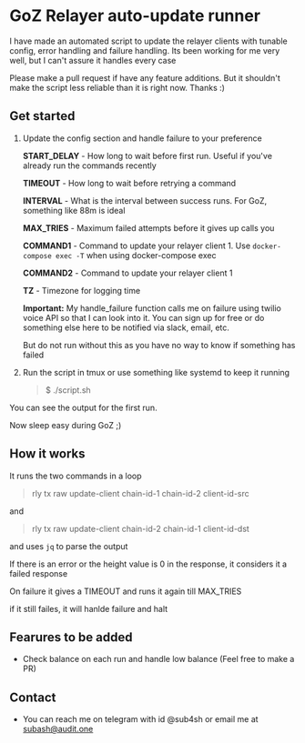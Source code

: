 # GoZ Relayer auto-update runner

I have made an automated script to update the relayer clients with tunable config, error handling and failure handling. Its been working for me very well, but I can't assure it handles every case

Please  make a pull request if have any feature additions. But it shouldn't make the script less reliable than it is right now. Thanks :)

## Get started

1. Update the config section and handle failure to your preference

    **START_DELAY** - How long to wait before first run. Useful if you've already run the commands recently

    **TIMEOUT** - How long to wait before retrying a command

    **INTERVAL** - What is the interval between success runs. For GoZ, something like 88m is ideal

    **MAX_TRIES** - Maximum failed attempts before it gives up calls you

    **COMMAND1** - Command to update your relayer client 1. Use `docker-compose exec -T` when using docker-compose exec

    **COMMAND2** - Command to update your relayer client 1

    **TZ** - Timezone for logging time

    **Important:** My handle_failure function calls me on failure using twilio voice API so that I can look into it. You can sign up for free or do something else here to be notified via slack, email, etc. 

    But do not run without this as you have no way to know if something has failed

2. Run the script in tmux or use something like systemd to keep it running

    > $ ./script.sh

You can see the output for the first run. 

Now sleep easy during GoZ ;)


## How it works

It runs the two commands in a loop

> rly tx raw update-client chain-id-1 chain-id-2 client-id-src

and 

> rly tx raw update-client chain-id-2 chain-id-1
client-id-dst

and uses `jq` to parse the output

If there is an error or the height value is 0 in the response, it considers it a failed response

On failure it gives a TIMEOUT and runs it again till MAX_TRIES

if it still failes, it will hanlde failure and halt

## Fearures to be added

- Check balance on each run and handle low balance (Feel free to make a PR)

## Contact

- You can reach me on telegram with id @sub4sh or email me at subash@audit.one
